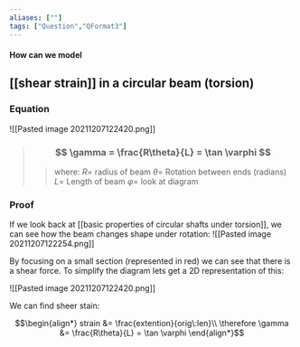 ```yaml
---
aliases: [""]
tags: ["Question","QFormat3"]
---
```


#### How can we model
## [[shear strain]] in a circular beam (torsion)

### Equation

![[Pasted image 20211207122420.png]]

> ### $$ \gamma = \frac{R\theta}{L} = \tan \varphi $$ 
>> where:
>> $R=$ radius of beam 
>> $\theta=$ Rotation between ends (radians)
>> $L=$ Length of beam
>> $\varphi=$ look at diagram

### Proof

If we look back at [[basic properties of circular shafts under torsion]], we can see how the beam changes shape under rotation:
![[Pasted image 20211207122254.png]]

By focusing on a small section (represented in red) we can see that there is a shear force. To simplify the diagram lets get a 2D representation of this:

![[Pasted image 20211207122420.png]]

We can find sheer stain:

$$\begin{align*}
strain &= \frac{extention}{orig\:len}\\
\therefore \gamma &= \frac{R\theta}{L} = \tan \varphi
\end{align*}$$

